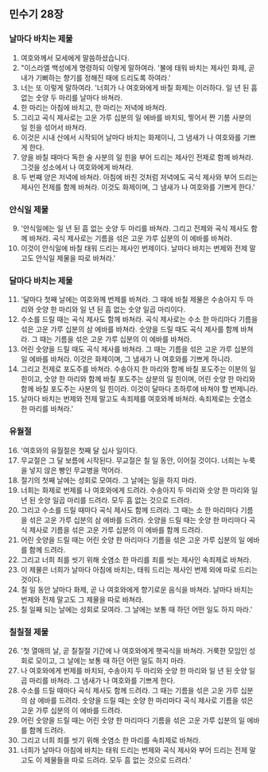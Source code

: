 ## 민수기 28장

### 날마다 바치는 제물
1. 여호와께서 모세에게 말씀하셨습니다.
2. "이스라엘 백성에게 명령하되 이렇게 말하여라. '불에 태워 바치는 제사인 화제, 곧 내가 기뻐하는 향기를 정해진 때에 드리도록 하여라.'
3. 너는 또 이렇게 말하여라. '너희가 나 여호와에게 바칠 화제는 이러하다. 일 년 된 흠 없는 숫양 두 마리를 날마다 바쳐라.
4. 한 마리는 아침에 바치고, 한 마리는 저녁에 바쳐라.
5. 그리고 곡식 제사로는 고운 가루 십분의 일 에바를 바치되, 찧어서 짠 기름 사분의 일 힌을 섞어서 바쳐라.
6. 이것은 시내 산에서 시작되어 날마다 바치는 화제이니, 그 냄새가 나 여호와를 기쁘게 한다.
7. 양을 바칠 때마다 독한 술 사분의 일 힌을 부어 드리는 제사인 전제로 함께 바쳐라. 그것을 성소에서 나 여호와에게 바쳐라.
8. 두 번째 양은 저녁에 바쳐라. 아침에 바친 것처럼 저녁에도 곡식 제사와 부어 드리는 제사인 전제를 함께 바쳐라. 이것도 화제이며, 그 냄새가 나 여호와를 기쁘게 한다.'
### 안식일 제물
9. '안식일에는 일 년 된 흠 없는 숫양 두 마리를 바쳐라. 그리고 전제와 곡식 제사도 함께 바쳐라. 곡식 제사로는 기름을 섞은 고운 가루 십분의 이 에바를 바쳐라.
10. 이것이 안식일에 바칠 태워 드리는 제사인 번제이다. 날마다 바치는 번제와 전제 말고도 안식일 제물을 따로 바쳐라.'
### 달마다 바치는 제물
11. '달마다 첫째 날에는 여호와께 번제를 바쳐라. 그 때에 바칠 제물은 수송아지 두 마리와 숫양 한 마리와 일 년 된 흠 없는 숫양 일곱 마리이다.
12. 수소를 드릴 때는 곡식 제사도 함께 바쳐라. 곡식 제사로는 수소 한 마리마다 기름을 섞은 고운 가루 십분의 삼 에바를 바쳐라. 숫양을 드릴 때도 곡식 제사를 함께 바쳐라. 그 때는 기름을 섞은 고운 가루 십분의 이 에바를 바쳐라.
13. 어린 숫양을 드릴 때도 곡식 제사를 바쳐라. 그 때는 기름을 섞은 고운 가루 십분의 일 에바를 바쳐라. 이것은 화제이며, 그 냄새가 나 여호와를 기쁘게 하니라.
14. 그리고 전제로 포도주를 바쳐라. 수송아지 한 마리와 함께 바칠 포도주는 이분의 일 힌이고, 숫양 한 마리와 함께 바칠 포도주는 삼분의 일 힌이며, 어린 숫양 한 마리와 함께 바칠 포도주는 사분의 일 힌이라. 이것이 달마다 초하루에 바쳐야 할 번제니라.
15. 날마다 바치는 번제와 전제 말고도 속죄제를 여호와께 바쳐라. 속죄제로는 숫염소 한 마리를 바쳐라.'
### 유월절
16. '여호와의 유월절은 첫째 달 십사 일이다.
17. 무교절은 그 달 보름에 시작된다. 무교절은 칠 일 동안, 이어질 것이다. 너희는 누룩을 넣지 않은 빵인 무교병을 먹어라.
18. 절기의 첫째 날에는 성회로 모여라. 그 날에는 일을 하지 마라.
19. 너희는 화제로 번제를 나 여호와에게 드려라. 수송아지 두 마리와 숫양 한 마리와 일 년 된 숫양 일곱 마리를 드려라. 모두 흠 없는 것으로 드려라.
20. 그리고 수소를 드릴 때마다 곡식 제사도 함께 드려라. 그 때는 소 한 마리마다 기름을 섞은 고운 가루 십분의 삼 에바를 드려라. 숫양을 드릴 때는 숫양 한 마리마다 곡식 제사로 기름을 섞은 고운 가루 십분의 이 에바를 함께 드려라.
21. 어린 숫양을 드릴 때는 어린 숫양 한 마리마다 기름을 섞은 고운 가루 십분의 일 에바를 함께 드려라.
22. 그리고 너희 죄를 씻기 위해 숫염소 한 마리를 죄를 씻는 제사인 속죄제로 바쳐라.
23. 이 제물은 너희가 날마다 아침에 바치는, 태워 드리는 제사인 번제 외에 따로 드리는 것이다.
24. 칠 일 동안 날마다 화제, 곧 나 여호와에게 향기로운 음식을 바쳐라. 날마다 바치는 번제와 전제 말고도 그 제물을 따로 바쳐라.
25. 칠 일째 되는 날에는 성회로 모여라. 그 날에는 보통 때 하던 어떤 일도 하지 마라.'
### 칠칠절 제물
26. '첫 열매의 날, 곧 칠칠절 기간에 나 여호와에게 햇곡식을 바쳐라. 거룩한 모임인 성회로 모이고, 그 날에는 보통 때 하던 어떤 일도 하지 마라.
27. 나 여호와에게 번제를 바치되, 수송아지 두 마리와 숫양 한 마리와 일 년 된 숫양 일곱 마리를 바쳐라. 그 냄새가 나 여호와를 기쁘게 한다.
28. 수소를 드릴 때마다 곡식 제사도 함께 드려라. 그 때는 기름을 섞은 고운 가루 십분의 삼 에바를 드려라. 숫양을 드릴 때는 숫양 한 마리마다 곡식 제사로 기름을 섞은 고운 가루 십분의 이 에바를 드려라.
29. 어린 숫양을 드릴 때는 어린 숫양 한 마리마다 기름을 섞은 고운 가루 십분의 일 에바를 함께 드려라.
30. 그리고 너희 죄를 씻기 위해 숫염소 한 마리를 속죄제로 바쳐라.
31. 너희가 날마다 아침에 바치는 태워 드리는 번제와 곡식 제사와 부어 드리는 전제 말고도 이 제물들을 따로 드려라. 모두 흠 없는 것으로 드려라.'